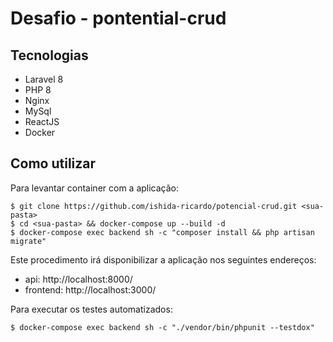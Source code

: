 # Desafio - pontential-crud

## Tecnologias
* Laravel 8 
* PHP 8
* Nginx
* MySql
* ReactJS
* Docker

## Como utilizar
Para levantar container com a aplicação:

    $ git clone https://github.com/ishida-ricardo/potencial-crud.git <sua-pasta>
    $ cd <sua-pasta> && docker-compose up --build -d
    $ docker-compose exec backend sh -c "composer install && php artisan migrate"

Este procedimento irá disponibilizar a aplicação nos seguintes endereços:

* api: http://localhost:8000/
* frontend: http://localhost:3000/

Para executar os testes automatizados:

    $ docker-compose exec backend sh -c "./vendor/bin/phpunit --testdox"
